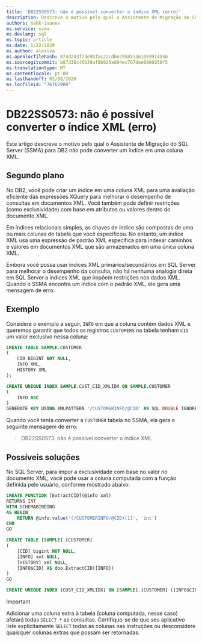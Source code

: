 ```yaml
---
title: 'DB22SS0573: não é possível converter o índice XML (erro)'
description: Descreve o motivo pelo qual o Assistente de Migração do SQL Server (SSMA) para DB2 não pode converter um índice em uma coluna XML.
authors: nahk-ivanov
ms.service: ssma
ms.devlang: sql
ms.topic: article
ms.date: 1/22/2020
ms.author: alexiva
ms.openlocfilehash: 074d243f73e9bfac22cdb629585a36105991455b
ms.sourcegitcommit: b87d36c46b39af8b929ad94ec707dee8800950f5
ms.translationtype: MT
ms.contentlocale: pt-BR
ms.lasthandoff: 02/08/2020
ms.locfileid: "76762900"
---
```

# <a name="db22ss0573-xml-index-cannot-be-converted-error"></a>DB22SS0573: não é possível converter o índice XML (erro)

Este artigo descreve o motivo pelo qual o Assistente de Migração do SQL Server (SSMA) para DB2 não pode converter um índice em uma coluna XML.

## <a name="background"></a>Segundo plano

No DB2, você pode criar um índice em uma coluna XML para uma avaliação eficiente das expressões XQuery para melhorar o desempenho de consultas em documentos XML. Você também pode definir restrições (como exclusividade) com base em atributos ou valores dentro do documento XML.

Em índices relacionais simples, as chaves de índice são compostas de uma ou mais colunas de tabela que você especificou. No entanto, um índice XML usa uma expressão de padrão XML específica para indexar caminhos e valores em documentos XML que são armazenados em uma única coluna XML.

Embora você possa usar índices XML primários/secundários em SQL Server para melhorar o desempenho da consulta, não há nenhuma analogia direta em SQL Server a índices XML que impõem restrições nos dados XML. Quando o SSMA encontra um índice com o padrão XML, ele gera uma mensagem de erro.

## <a name="example"></a>Exemplo

Considere o exemplo a seguir, `INFO` em que a coluna contém dados XML e queremos garantir que todos os registros `CUSTOMERS` na tabela tenham `CID` um valor exclusivo nessa coluna:

```sql
CREATE TABLE SAMPLE.CUSTOMER
(
    CID BIGINT NOT NULL,
    INFO XML,
    HISTORY XML
);

CREATE UNIQUE INDEX SAMPLE.CUST_CID_XMLIDX ON SAMPLE.CUSTOMER
(
    INFO ASC
)
GENERATE KEY USING XMLPATTERN '/CUSTOMERINFO/@CID' AS SQL DOUBLE IGNORE INVALID VALUES;
```

Quando você tenta converter a `CUSTOMER` tabela no SSMA, ela gera a seguinte mensagem de erro:

> DB22SS0573: não é possível converter o índice XML

## <a name="possible-remedies"></a>Possíveis soluções

No SQL Server, para impor a exclusividade com base no valor no documento XML, você pode usar a coluna computada com a função definida pelo usuário, conforme mostrado abaixo:

```sql
CREATE FUNCTION [ExtractCID](@info xml)
RETURNS INT
WITH SCHEMABINDING
AS BEGIN
    RETURN @info.value('(/CUSTOMERINFO/@CID)[1]', 'int')  
END
GO

CREATE TABLE [SAMPLE].[CUSTOMER]
(
    [CID] bigint NOT NULL,
    [INFO] xml NULL,
    [HISTORY] xml NULL,
    [INFO$CID] AS dbo.ExtractCID([INFO])
)
GO

CREATE UNIQUE INDEX [CUST_CID_XMLIDX] ON [SAMPLE].[CUSTOMER] ([INFO$CID])
```

> [!IMPORTANT]
> Adicionar uma coluna extra à tabela (coluna computada, nesse caso) afetará todas `SELECT *` as consultas. Certifique-se de que seu aplicativo liste explicitamente `SELECT` todas as colunas nas instruções ou desconsidere quaisquer colunas extras que possam ser retornadas.

